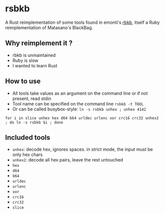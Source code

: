 # rsbkb

A Rust reimplementation of some tools found in emonti's
[rbkb](https://github.com/emonti/rbkb), itself a Ruby reimplementation of
Matasano's BlackBag.

## Why reimplement it ?

* rbkb is unmaintained
* Ruby is slow
* I wanted to learn Rust

## How to use

* All tools take values as an argument on the command line or if not present, read stdin
* Tool name can be specified on the command line `rsbkb -t TOOL`
* Or can be called busybox-style: `ln -s rsbkb unhex ; unhex 4142`

```
for i in slice unhex hex d64 b64 urldec urlenc xor crc16 crc32 unhex2 ; do ln -s rsbkb $i ; done
```

## Included tools

* `unhex`: decode hex, ignores spaces. in strict mode, the input must be only hex chars
* `unhex2`: decode all hex pairs, leave the rest untouched
* `hex`
* `d64`
* `b64`
* `urldec`
* `urlenc`
* `xor`
* `crc16`
* `crc32`
* `slice`
